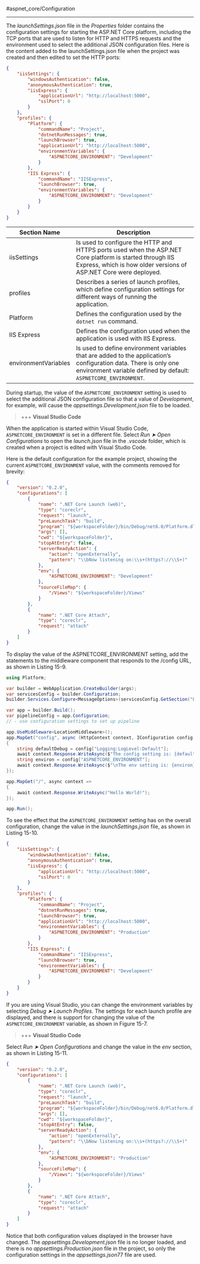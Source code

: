 #aspnet_core/Configuration 

---

The *launchSettings.json* file in the *Properties* folder contains the configuration settings for starting the ASP.NET Core platform, including the TCP ports that are used to listen for HTTP and HTTPS requests and the environment used to select the additional JSON configuration files.
Here is the content added to the launchSettings.json file when the project was created and then edited to set the HTTP ports:
```json
{
	"iisSettings": {
		"windowsAuthentication": false,
		"anonymousAuthentication": true,
		"iisExpress": {
			"applicationUrl": "http://localhost:5000",
			"sslPort": 0
		}
	},
	"profiles": {
		"Platform": {
			"commandName": "Project",
			"dotnetRunMessages": true,
			"launchBrowser": true,
			"applicationUrl": "http://localhost:5000",
			"environmentVariables": {
				"ASPNETCORE_ENVIRONMENT": "Development"
			}
		},
		"IIS Express": {
			"commandName": "IISExpress",
			"launchBrowser": true,
			"environmentVariables": {
				"ASPNETCORE_ENVIRONMENT": "Development"
			}
		}
	}
}
```

Section Name|Description
--|--
iisSettings|Is used to configure the HTTP and HTTPS ports used when the ASP.NET Core platform is started through IIS Express, which is how older versions of ASP.NET Core were deployed.
profiles|Describes a series of launch profiles, which define configuration settings for different ways of running the application. 
Platform|Defines the configuration used by the `dotnet run` command. 
IIS Express|Defines the configuration used when the application is used with IIS Express.
environmentVariables|Is used to define environment variables that are added to the application’s configuration data. There is only one environment variable defined by default: `ASPNETCORE_ENVIRONMENT`.

During startup, the value of the `ASPNETCORE_ENVIRONMENT` setting is used to select the additional JSON configuration file so that a value of *Development*, for example, will cause the *appsettings.Development.json* file to be loaded.

> +++ **Visual Studio Code** 

When the application is started within Visual Studio Code, `ASPNETCORE_ENVIRONMENT` is set in a different file. 
Select *Run ➤ Open Configurations* to open the *launch.json* file in the *.vscode* folder, which is created when a project is edited with Visual Studio Code. 

Here is the default configuration for the example project, showing the current `ASPNETCORE_ENVIRONMENT` value, with the comments removed for brevity:
```json
{
	"version": "0.2.0",
	"configurations": [
		{
			"name": ".NET Core Launch (web)",
			"type": "coreclr",
			"request": "launch",
			"preLaunchTask": "build",
			"program": "${workspaceFolder}/bin/Debug/net6.0/Platform.dll",
			"args": [],
			"cwd": "${workspaceFolder}",
			"stopAtEntry": false,
			"serverReadyAction": {
				"action": "openExternally",
				"pattern": "\\bNow listening on:\\s+(https?://\\S+)"
			},
			"env": {
				"ASPNETCORE_ENVIRONMENT": "Development"
			},
			"sourceFileMap": {
				"/Views": "${workspaceFolder}/Views"
			}
		},
		{
			"name": ".NET Core Attach",
			"type": "coreclr",
			"request": "attach"
		}
	]
}
```

To display the value of the ASPNETCORE_ENVIRONMENT setting, add the statements to the middleware component that responds to the /config URL, as shown in Listing 15-9.
```cs
using Platform;

var builder = WebApplication.CreateBuilder(args);
var servicesConfig = builder.Configuration;
builder.Services.Configure<MessageOptions>(servicesConfig.GetSection("Location"));

var app = builder.Build();
var pipelineConfig = app.Configuration;
// - use configuration settings to set up pipeline

app.UseMiddleware<LocationMiddleware>();
app.MapGet("config", async (HttpContext context, IConfiguration config) => 
{
	string defaultDebug = config["Logging:LogLevel:Default"];
	await context.Response.WriteAsync($"The config setting is: {defaultDebug}");
	string environ = config["ASPNETCORE_ENVIRONMENT"];
	await context.Response.WriteAsync($"\nThe env setting is: {environ}");
});

app.MapGet("/", async context => 
{
	await context.Response.WriteAsync("Hello World!");
});

app.Run();
```

To see the effect that the `ASPNETCORE_ENVIRONMENT` setting has on the overall configuration, change the value in the *launchSettings.json* file, as shown in Listing 15-10.
```json
{
	"iisSettings": {
		"windowsAuthentication": false,
		"anonymousAuthentication": true,
		"iisExpress": {
			"applicationUrl": "http://localhost:5000",
			"sslPort": 0
		}
	},
	"profiles": {
		"Platform": {
			"commandName": "Project",
			"dotnetRunMessages": true,
			"launchBrowser": true,
			"applicationUrl": "http://localhost:5000",
			"environmentVariables": {
				"ASPNETCORE_ENVIRONMENT": "Production"
			}
		},
		"IIS Express": {
			"commandName": "IISExpress",
			"launchBrowser": true,
			"environmentVariables": {
				"ASPNETCORE_ENVIRONMENT": "Development"
			}
		}
	}
}
```

If you are using Visual Studio, you can change the environment variables by selecting *Debug ➤ Launch Profiles*. The settings for each launch profile are displayed, and there is support for changing the value of the `ASPNETCORE_ENVIRONMENT` variable, as shown in Figure 15-7.

> +++ **Visual Studio Code**

Select *Run ➤ Open Configurations* and change the value in the *env* section, as shown in Listing 15-11.
```json
{
	"version": "0.2.0",
	"configurations": [
		{
			"name": ".NET Core Launch (web)",
			"type": "coreclr",
			"request": "launch",
			"preLaunchTask": "build",
			"program": "${workspaceFolder}/bin/Debug/net6.0/Platform.dll",
			"args": [],
			"cwd": "${workspaceFolder}",
			"stopAtEntry": false,
			"serverReadyAction": {
				"action": "openExternally",
				"pattern": "\\bNow listening on:\\s+(https?://\\S+)"
			},
			"env": {
				"ASPNETCORE_ENVIRONMENT": "Production"
			},
			"sourceFileMap": {
				"/Views": "${workspaceFolder}/Views"
			}
		},
		{
			"name": ".NET Core Attach",
			"type": "coreclr",
			"request": "attach"
		}
	]
}
```

Notice that both configuration values displayed in the browser have changed. The *appsettings.Development.json* file is no longer loaded, and there is no *appsettings.Production.json* file in the project, so only the configuration settings in the *appsettings.json*77 file are used.